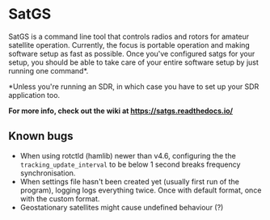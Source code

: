 # SatGS

SatGS is a command line tool that controls radios and rotors for amateur satellite operation. Currently, the focus is portable operation and making software setup as fast as possible. Once you've configured satgs for your setup, you should be able to take care of your entire software setup by just running one command*.

*Unless you're running an SDR, in which case you have to set up your SDR application too.

**For more info, check out the wiki at <https://satgs.readthedocs.io/>**

## Known bugs

- When using rotctld (hamlib) newer than v4.6, configuring the the `tracking_update_interval` to be below 1 second breaks frequency synchronisation.
- When settings file hasn't been created yet (usually first run of the program), logging logs everything twice. Once with default format, once with the custom format.
- Geostationary satellites might cause undefined behaviour (?)
